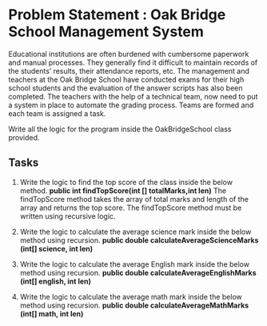 # Problem Statement : Oak Bridge School Management System

Educational institutions are often burdened with cumbersome paperwork and manual processes. They generally find it difficult to maintain records of the students’ results, their attendance reports, etc. The management and teachers at the Oak Bridge School have conducted exams for 
their high school students and the evaluation of the answer scripts has also been completed. The teachers with the help of a technical team, now need to put a system in place to automate​
the grading process. Teams are formed and each team is assigned a task.

Write all the logic for the program inside the OakBridgeSchool class provided.

## Tasks

1. Write the logic to find the top score of the class inside the below method.
**public int findTopScore(int [] totalMarks,int len)**
The findTopScore method takes the array of total marks and length of the array and returns the top score.​
The findTopScore method must be written using recursive logic.

2. Write the logic to calculate the average science mark inside the below method using recursion.
**public double calculateAverageScienceMarks (int[] science, int len)**

3. Write the logic to calculate the average English mark inside the below method using recursion.
**public double calculateAverageEnglishMarks (int[] english, int len)**

4. Write the logic to calculate the average math mark inside the below method using recursion.
**public double calculateAverageMathMarks (int[] math, int len)**